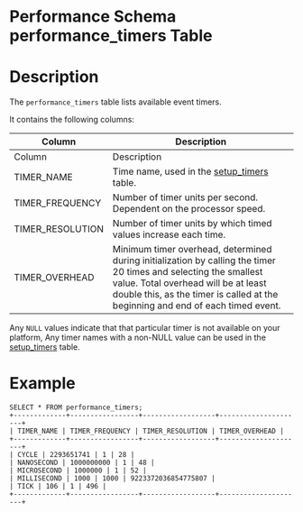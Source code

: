 # Performance Schema performance_timers Table

#

# Description

The `performance_timers` table lists available event timers.

It contains the following columns:

| Column | Description |
| --- | --- |
| Column | Description |
| TIMER_NAME | Time name, used in the [setup_timers](performance-schema-setup_timers-table.md) table. |
| TIMER_FREQUENCY | Number of timer units per second. Dependent on the processor speed. |
| TIMER_RESOLUTION | Number of timer units by which timed values increase each time. |
| TIMER_OVERHEAD | Minimum timer overhead, determined during initialization by calling the timer 20 times and selecting the smallest value. Total overhead will be at least double this, as the timer is called at the beginning and end of each timed event. |

Any `NULL` values indicate that that particular timer is not available on your platform, Any timer names with a non-NULL value can be used in the [setup_timers](performance-schema-setup_timers-table.md) table.

#

# Example

```
SELECT * FROM performance_timers;
+-------------+-----------------+------------------+---------------------+
| TIMER_NAME | TIMER_FREQUENCY | TIMER_RESOLUTION | TIMER_OVERHEAD |
+-------------+-----------------+------------------+---------------------+
| CYCLE | 2293651741 | 1 | 28 |
| NANOSECOND | 1000000000 | 1 | 48 |
| MICROSECOND | 1000000 | 1 | 52 |
| MILLISECOND | 1000 | 1000 | 9223372036854775807 |
| TICK | 106 | 1 | 496 |
+-------------+-----------------+------------------+---------------------+
```